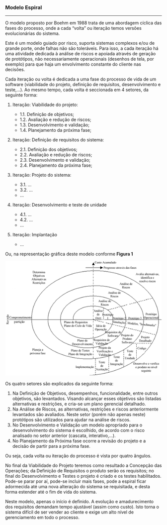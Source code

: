 ### Modelo Espiral
--------------------------------

O modelo proposto por Boehm em 1988 trata de uma abordagem cíclica das fases do processo, onde a cada “volta” ou iteração temos versões evolucionárias do sistema.

Este é um modelo guiado por risco, suporta sistemas complexos e/ou de grande porte, onde falhas não são toleráveis. Para isso, a cada iteração há uma atividade dedicada à análise de riscos e apoiada através de geração de protótipos, não necessariamente operacionais (desenhos de tela, por exemplo) para que haja um envolvimento constante do cliente nas decisões.

Cada iteração ou volta é dedicada a uma fase do processo de vida de um software (viabilidade do projeto, definição de requisitos, desenvolvimento e teste,...). Ao mesmo tempo, cada volta é seccionada em 4 setores, da seguinte forma:

1.  Iteração: Viabilidade do projeto:

    *   1.1. Definição de objetivos;
    *   1.2. Avaliação e redução de riscos;
    *   1.3. Desenvolvimento e validação;
    *   1.4. Planejamento da próxima fase;

2.  Iteração: Definição de requisitos do sistema:

    *   2.1. Definição dos objetivos;
    *   2.2. Avaliação e redução de riscos;
    *   2.3. Desenvolvimento e validação;
    *   2.4. Planejamento da próxima fase;

3.  Iteração: Projeto do sistema:

    *   3.1. ...
    *   3.2. ...
    *   ...
  

4.  Iteração: Desenvolvimento e teste de unidade

    *   4.1. ...
    *   4.2. ...
    *   ...

5.  Iteração: Implantação

    *   ...
  

 Ou, na representação gráfica deste modelo conforme **Figura 1**


![Modelo Espiral](images/02-08-01.jpg)

Os quatro setores são explicados da seguinte forma:

1.  Na Definição de Objetivos, desempenhos, funcionalidade, entre outros objetivos, são levantados. Visando alcançar esses objetivos são listadas alternativas e restrições, e cria-se um plano gerencial detalhado.
2.  Na Análise de Riscos, as alternativas, restrições e riscos anteriormente levantados são avaliados. Neste setor (porém não apenas neste) protótipos são utilizados para ajudar na análise de riscos.
3.  No Desenvolvimento e Validação um modelo apropriado para o desenvolvimento do sistema é escolhido, de acordo com o risco analisado no setor anterior (cascata, interativo,...).
4.  No Planejamento da Próxima fase ocorre a revisão do projeto e a decisão de partir para a próxima fase.


Ou seja, cada volta ou iteração do processo é vista por quatro ângulos.

No final da Viabilidade do Projeto teremos como resultado a Concepção das Operações; da Definição de Requisitos o produto serão os requisitos; no final do Desenvolvimento e Testes o projeto é criado e os testes habilitados. Pode-se parar por aí, pode-se incluir mais fases, pode a espiral ficar adormecida até uma nova alteração do sistema se requisitada, e desta forma estender até o fim de vida do sistema.

Neste modelo, apenas o início é definido. A evolução e amadurecimento dos requisitos demandam tempo ajustável (assim como custo). Isto torna o sistema difícil de ser vender ao cliente e exige um alto nível de gerenciamento em todo o processo.